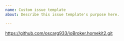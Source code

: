 ```yaml
---
name: Custom issue template
about: Describe this issue template's purpose here.

---
```


https://github.com/oscarg933/ioBroker.homekit2.git
